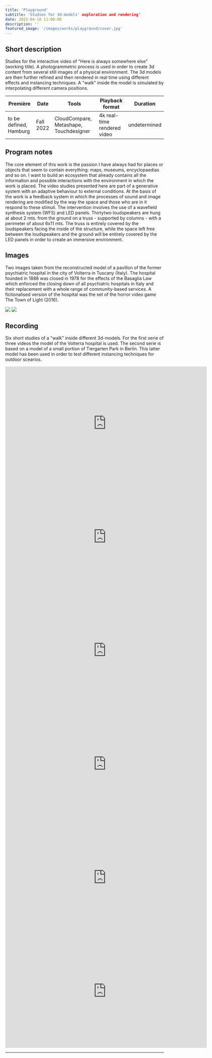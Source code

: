 ```yaml
---
title: 'Playground'
subtitle: 'Studies for 3d-models' exploration and rendering'
date: 2022-04-10 11:00:00
description: ''
featured_image: '/images/works/playground/cover.jpg'
---
```




## Short description

Studies for the interactive video of "Here is always somewhere else" (working title). 
A photogrammetric process is used in order to create 3d content from several still images of a physical environment. The 3d models are then further refined and then rendered in real time using different effects and instancing techniques. A "walk" inside the model is simulated by interpolating different camera positions.

| Première                 | Date                     | Tools                                    | Playback format               | Duration       |
|--------------------------|--------------------------|------------------------------------------|-------------------------------|----------------|
| to be defined, Hamburg   | Fall 2022                | CloudCompare, Metashape, Touchdesigner   | 4k real-time rendered video   | undetermined   |



## Program notes

The core element of this work is the passion I have always had for places or objects that seem to contain everything: maps, museums, encyclopaedias and so on. I want to build an ecosystem that already contains all the information and possible interactions with the environment in which the work is placed. The video studies presented here are part of a generative system with an adaptive behaviour to external conditions. At the basis of the work is a feedback system in which the processes of sound and image rendering are modified by the way the space and those who are in it respond to these stimuli.
The intervention involves the use of a wavefield synthesis system (WFS) and LED panels. Thirtytwo loudspeakers are hung at about 2 mts. from the ground on a truss - supported by columns - with a perimeter of about 6x11 mts. The truss is entirely covered by the loudspeakers facing the inside of the structure, while the space left free between the loudspeakers and the ground will be entirely covered by the LED panels in order to create an immersive environment.



## Images

Two images taken from the reconstructed model of a pavillon of the former psychiatric hospital in the city of Volterra in Tuscany (Italy). The hospital founded in 1888 was closed in 1978 for the effects of the Basaglia Law which enforced the closing down of all psychiatric hospitals in Italy and their replacement with a whole range of community-based services. A fictionalised version of the hospital was the set of the horror video game The Town of Light (2016).  

<div class="gallery" data-columns="2">
	<img src="{{site.baseurl}}/images/works/playground/snippet-1.jpg">
	<img src="{{site.baseurl}}/images/works/playground/snippet-2.jpg">
</div>



## Recording

Six short studies of a "walk" inside different 3d-models.
For the first serie of three videos the model of the Volterra hospital is used. The second serie is based on a model of a small portion of Tiergarten Park in Berlin. This latter model has been used in order to test different instancing techniques for outdoor scearios.   

<iframe src="https://player.vimeo.com/video/697454362" width="640" height="360" frameborder="0" allowfullscreen></iframe>

<iframe src="https://player.vimeo.com/video/697455725" width="640" height="360" frameborder="0" allowfullscreen></iframe>

<iframe src="https://player.vimeo.com/video/697457141" width="640" height="360" frameborder="0" allowfullscreen></iframe>

<iframe src="https://player.vimeo.com/video/697458681" width="640" height="360" frameborder="0" allowfullscreen></iframe>

<iframe src="https://player.vimeo.com/video/697460496" width="640" height="360" frameborder="0" allowfullscreen></iframe>

<iframe src="https://player.vimeo.com/video/697463773" width="640" height="360" frameborder="0" allowfullscreen></iframe>

---